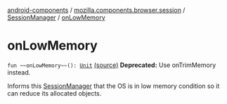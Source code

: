 [android-components](../../index.md) / [mozilla.components.browser.session](../index.md) / [SessionManager](index.md) / [onLowMemory](./on-low-memory.md)

# onLowMemory

`fun ~~onLowMemory~~(): `[`Unit`](https://kotlinlang.org/api/latest/jvm/stdlib/kotlin/-unit/index.html) [(source)](https://github.com/mozilla-mobile/android-components/blob/master/components/browser/session/src/main/java/mozilla/components/browser/session/SessionManager.kt#L398)
**Deprecated:** Use onTrimMemory instead.

Informs this [SessionManager](index.md) that the OS is in low memory condition so it
can reduce its allocated objects.

